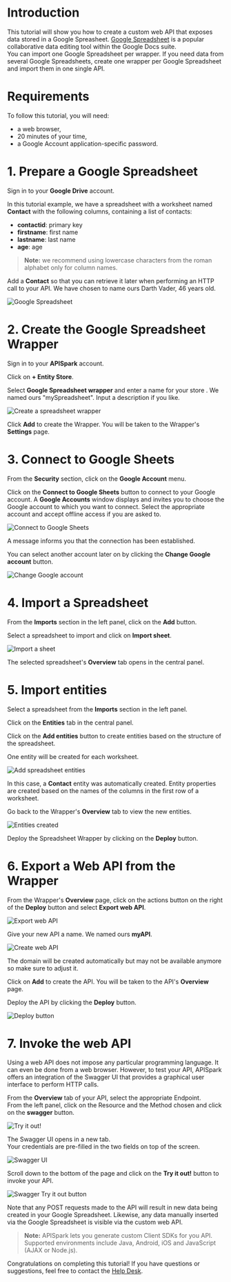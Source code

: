 # Introduction

This tutorial will show you how to create a custom web API that exposes data stored in a Google Spreasheet. <a href="
http://docs.google.com/" target="_blank">Google Spreadsheet</a> is a popular collaborative data editing tool within the Google Docs suite.  
You can import one Google Spreadsheet per wrapper. If you need data from several Google Spreadsheets, create one wrapper per Google Spreadsheet and import them in one single API.

# Requirements

To follow this tutorial, you will need:

*   a web browser,
*   20 minutes of your time,
*   a Google Account application-specific password.

# 1. Prepare a Google Spreadsheet

Sign in to your **Google Drive** account.

In this tutorial example, we have a spreadsheet with a worksheet named **Contact** with the following columns, containing a list of contacts:

*   **contactid**: primary key
*   **firstname**: first name
*   **lastname**: last name
*   **age**: age

> **Note:** we recommend using lowercase characters from the roman alphabet only for column names.

Add a **Contact** so that you can retrieve it later when performing an HTTP call to your API.
We have chosen to name ours Darth Vader, 46 years old.

![Google Spreadsheet](images/google-spreadsheet.jpg "Google Spreadsheet")

# 2. Create the Google Spreadsheet Wrapper

Sign in to your **APISpark** account.

Click on **+ Entity Store**.

Select **Google Spreadsheet wrapper** and enter a name for your store . We named ours "mySpreadsheet". Input a description if you like.

![Create a spreadsheet wrapper](images/create-spreadsheet-wrapper.png "Create a spreadsheet wrapper")

<a name="connect-to-gsheets"></a>

Click **Add** to create the Wrapper. You will be taken to the Wrapper's **Settings** page.

# 3. Connect to Google Sheets

From the **Security** section, click on the **Google Account** menu.

Click on the **Connect to Google Sheets** button to connect to your Google account. A **Google Accounts** window displays and invites you to choose the Google account to which you want to connect. Select the appropriate account and accept offline access if you are asked to.

![Connect to Google Sheets](images/connect-to-google-sheets.jpg "Connect to Google Sheets")

A message informs you that the connection has been established.

You can select another account later on by clicking the **Change Google account** button.

![Change Google account](images/change-google-account.jpg "Change Google account")

# 4. Import a Spreadsheet

From the **Imports** section in the left panel, click on the **Add** button.

Select a spreadsheet to import and click on **Import sheet**.

![Import a sheet](images/import-sheet.jpg "Import a sheet")

The selected spreadsheet's **Overview** tab opens in the central panel.

# 5. Import entities

Select a spreadsheet from the **Imports** section in the left panel.

Click on the **Entities** tab in the central panel.

Click on the **Add entities** button to create entities based on the structure of the spreadsheet.

One entity will be created for each worksheet.

![Add spreadsheet entities](images/add-spreadsheet-entities.jpg "Add spreadsheet entities")

In this case, a **Contact** entity was automatically created. Entity properties are created based on the names of the columns in the first row of a worksheet.

Go back to the Wrapper's **Overview** tab to view the new entities.

![Entities created](images/new-spreadsheet-entities.jpg "Entities created")

Deploy the Spreadsheet Wrapper by clicking on the **Deploy** button.


# 6. Export a Web API from the Wrapper

From the Wrapper's **Overview** page, click on the actions button on the right of the **Deploy** button and select **Export web API**.

![Export web API](images/export-api-from-spreadsheet.jpg "Export web API")

Give your new API a name. We named ours **myAPI**.

![Create web API](images/create-spreadsheet-api.jpg "Create web API")

The domain will be created automatically but may not be available anymore so make sure to adjust it.

Click on **Add** to create the API. You will be taken to the API's **Overview** page.

Deploy the API by clicking the **Deploy** button.

![Deploy button](images/deploy-button2.jpg "Deploy button")

# 7. Invoke the web API

Using a web API does not impose any particular programming language. It can even be done from a web browser. However, to test your API, APISpark offers an integration of the Swagger UI that provides a graphical user interface to perform HTTP calls.

From the **Overview** tab of your API, select the appropriate Endpoint.  
From the left panel, click on the Resource and the Method chosen and click on the **swagger** button.

![Try it out!](images/03swagger-button.jpg "Try it out!")

The Swagger UI opens in a new tab.  
Your credentials are pre-filled in the two fields on top of the screen.

![Swagger UI](images/03swagger-ui.jpg "Swagger UI")

Scroll down to the bottom of the page and click on the **Try it out!** button to invoke your API.

![Swagger Try it out button](images/03swagger-try-it-out-button.jpg "Swagger Try it out button")

Note that any POST requests made to the API will result in new data being created in your Google Spreadsheet. Likewise, any data manually inserted via the Google Spreadsheet is visible via the custom web API.

>**Note:** APISpark lets you generate custom Client SDKs for you API. Supported environments include Java, Android, iOS and JavaScript (AJAX or Node.js).

Congratulations on completing this tutorial! If you have questions or suggestions, feel free to contact the <a href="http://support.restlet.com/" target="_blank">Help Desk</a>.
